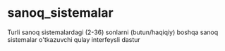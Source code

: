 # sanoq_sistemalar
Turli sanoq sistemalardagi (2-36) sonlarni (butun/haqiqiy) boshqa sanoq sistemalar o'tkazuvchi qulay interfeysli dastur

